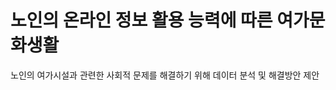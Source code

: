 # 노인의 온라인 정보 활용 능력에 따른 여가문화생활
<!-- # data-analysis-Project -->

노인의 여가시설과 관련한 사회적 문제를 해결하기 위해 데이터 분석 및 해결방안 제안
